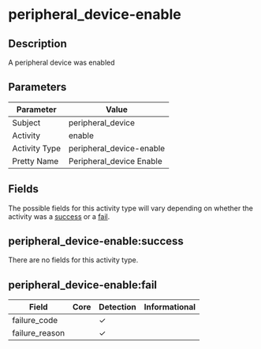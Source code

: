 peripheral_device-enable
========================

Description
-----------
A peripheral device was enabled

Parameters
----------
| Parameter     | Value                    |
| ------------- | ------------------------ |
| Subject       | peripheral_device        |
| Activity      | enable                   |
| Activity Type | peripheral_device-enable |
| Pretty Name   | Peripheral_device Enable |


Fields
------

The possible fields for this activity type will vary depending on whether the activity was a [success](#peripheral_device-enablesuccess) or a [fail](#peripheral_device-enablefail).


peripheral_device-enable:success
--------------------------------

There are no fields for this activity type.


peripheral_device-enable:fail
-----------------------------

| Field          | Core | Detection | Informational |
| -------------- | ---- | --------- | ------------- |
| failure_code   |      | &#10003;  |               |
| failure_reason |      | &#10003;  |               |